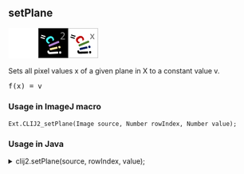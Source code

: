 ## setPlane
<img src="images/mini_empty_logo.png"/><img src="images/mini_clij2_logo.png"/><img src="images/mini_clijx_logo.png"/>

Sets all pixel values x of a given plane in X to a constant value v.

<pre>f(x) = v</pre>

### Usage in ImageJ macro
```
Ext.CLIJ2_setPlane(Image source, Number rowIndex, Number value);
```


### Usage in Java
<details>
<summary>
clij2.setPlane(source, rowIndex, value);
</summary>
```
// init CLIJ and GPU
import net.haesleinhuepf.clij2.CLIJ2;
import net.haesleinhuepf.clij.clearcl.ClearCLBuffer;
CLIJ2 clij2 = CLIJ2.getInstance();

// get input parameters
ClearCLBuffer source = clij2.push(sourceImagePlus);
int rowIndex = 10;
float value = 1.0;
```

```
// Execute operation on GPU
clij2.setPlane(source, rowIndex, value);
```

```
//show result

// cleanup memory on GPU
clij2.release(source);
```
</details>


### Usage in Matlab
<details>
<summary>
clij2.setPlane(source, rowIndex, value);
</summary>
```
% init CLIJ and GPU
clij2 = init_clatlab();

% get input parameters
source = clij2.pushMat(source_matrix);
rowIndex = 10;
value = 1.0;
```

```
% Execute operation on GPU
clij2.setPlane(source, rowIndex, value);
```

```
% show result

% cleanup memory on GPU
clij2.release(source);
```
</details>


### Usage in Icy
<details>
<summary>
clij2.setPlane(source, rowIndex, value);
</summary>
```
// init CLIJ and GPU
importClass(net.haesleinhuepf.clicy.CLICY);
importClass(Packages.icy.main.Icy);

clij2 = CLICY.getInstance();

// get input parameters
source_sequence = getSequence();source = clij2.pushSequence(source_sequence);
rowIndex = 10;
value = 1.0;
```

```
// Execute operation on GPU
clij2.setPlane(source, rowIndex, value);
```

```
// show result

// cleanup memory on GPU
clij2.release(source);
```
</details>


[Back to CLIJ2 reference](https://clij.github.io/clij2-docs/reference)
[Back to CLIJ2 documentation](https://clij.github.io/clij2-docs)

[Imprint](https://clij.github.io/imprint)
